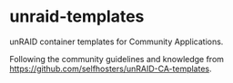 # unraid-templates

unRAID container templates for Community Applications.

Following the community guidelines and knowledge from https://github.com/selfhosters/unRAID-CA-templates.
